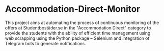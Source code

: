 # Accommodation-Direct-Monitor
This project aims at automating the process of continuous monitoring of the offers at Studentbostäder.se in the "Accommodation Direct" category to provide the students with the ability of efficient time management using web scrapping using the Python package – Selenium and integration of Telegram bots to generate notifications.
